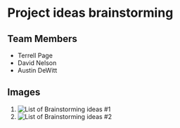 # Project ideas brainstorming

## Team Members

* Terrell Page
* David Nelson
* Austin DeWitt

## Images

1. ![List of Brainstorming ideas #1](img/IMG_3304.jpg)
2. ![List of Brainstorming ideas #2](img/IMG_8785.jpg)